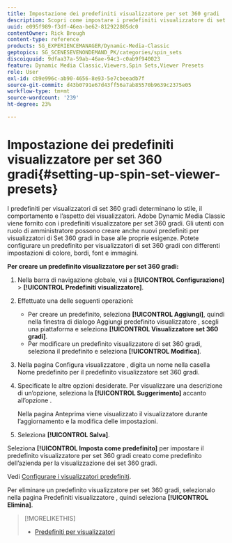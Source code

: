 ```yaml
---
title: Impostazione dei predefiniti visualizzatore per set 360 gradi
description: Scopri come impostare i predefiniti visualizzatore di set 360 gradi in Adobe Dynamic Media Classic.
uuid: e095f989-f3df-46ea-be62-812922805dc0
contentOwner: Rick Brough
content-type: reference
products: SG_EXPERIENCEMANAGER/Dynamic-Media-Classic
geptopics: SG_SCENESEVENONDEMAND_PK/categories/spin_sets
discoiquuid: 9dfaa37a-59ab-46ae-94c3-c0ab9f940023
feature: Dynamic Media Classic,Viewers,Spin Sets,Viewer Presets
role: User
exl-id: cb9e996c-ab90-4656-8e93-5e7cbeeadb7f
source-git-commit: d43b0791e67d43ff56a7ab85570b9639c2375e05
workflow-type: tm+mt
source-wordcount: '239'
ht-degree: 23%

---
```


# Impostazione dei predefiniti visualizzatore per set 360 gradi{#setting-up-spin-set-viewer-presets}

I predefiniti per visualizzatori di set 360 gradi determinano lo stile, il comportamento e l’aspetto dei visualizzatori. Adobe Dynamic Media Classic viene fornito con i predefiniti visualizzatore per set 360 gradi. Gli utenti con ruolo di amministratore possono creare anche nuovi predefiniti per visualizzatori di Set 360 gradi in base alle proprie esigenze. Potete configurare un predefinito per visualizzatori di set 360 gradi con differenti impostazioni di colore, bordi, font e immagini.

**Per creare un predefinito visualizzatore per set 360 gradi:**

1. Nella barra di navigazione globale, vai a **[!UICONTROL Configurazione]** > **[!UICONTROL Predefiniti visualizzatore]**.
1. Effettuate una delle seguenti operazioni:

   * Per creare un predefinito, seleziona **[!UICONTROL Aggiungi]**, quindi nella finestra di dialogo Aggiungi predefinito visualizzatore , scegli una piattaforma e seleziona **[!UICONTROL Visualizzatore set 360 gradi]**.
   * Per modificare un predefinito visualizzatore di set 360 gradi, seleziona il predefinito e seleziona **[!UICONTROL Modifica]**.

1. Nella pagina Configura visualizzatore , digita un nome nella casella Nome predefinito per il predefinito visualizzatore set 360 gradi.
1. Specificate le altre opzioni desiderate. Per visualizzare una descrizione di un’opzione, seleziona la **[!UICONTROL Suggerimento]** accanto all’opzione .

   Nella pagina Anteprima viene visualizzato il visualizzatore durante l’aggiornamento e la modifica delle impostazioni.

1. Seleziona **[!UICONTROL Salva]**.

Seleziona **[!UICONTROL Imposta come predefinito]** per impostare il predefinito visualizzatore per set 360 gradi creato come predefinito dell’azienda per la visualizzazione dei set 360 gradi.

Vedi [Configurare i visualizzatori predefiniti](application-setup.md#configuring_default_viewers).

Per eliminare un predefinito visualizzatore per set 360 gradi, selezionalo nella pagina Predefiniti visualizzatore , quindi seleziona **[!UICONTROL Elimina]**.

>[!MORELIKETHIS]
>
>* [Predefiniti per visualizzatori](application-setup.md#viewer_presets)

